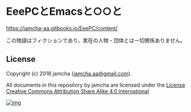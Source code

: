 # EeePCとEmacsと○○と

<https://jamcha-aa.gitbooks.io/EeePC/content/>  

この物語はフィクションであり，実在の人物・団体とは一切関係ありません。  

## License

Copyright (c) 2018 jamcha (jamcha.aa@gmail.com).  

All documents in this repository by jamcha are licensed under the [License Creative Commons Attribution Share Alike 4.0 International](http://creativecommons.org/licenses/by-sa/4.0/deed)  

[![img](http://i.creativecommons.org/l/by-sa/4.0/88x31.png)](http://creativecommons.org/licenses/by-sa/4.0/deed)